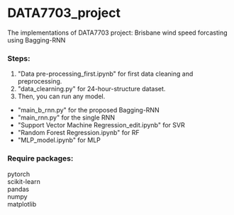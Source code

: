 # DATA7703_project
The implementations of DATA7703 project: Brisbane wind speed forcasting using Bagging-RNN

### Steps:
1. "Data pre-processing_first.ipynb" for first data cleaning and preprocessing. <br>
2. "data_clearning.py" for 24-hour-structure dataset. <br>
3. Then, you can run any model. <br>

- "main_b_rnn.py" for the proposed Bagging-RNN
- "main_rnn.py" for the single RNN
- "Support Vector Machine Regression_edit.ipynb" for SVR
- "Random Forest Regression.ipynb" for RF
- "MLP_model.ipynb" for MLP

### Require packages: 
pytorch <br>
scikit-learn <br>
pandas <br>
numpy <br>
matplotlib
